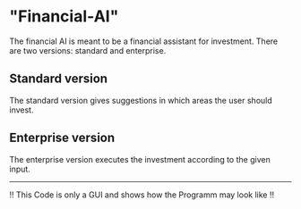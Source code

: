# "Financial-AI"

The financial AI is meant to be a financial assistant for investment. There are two versions: standard and enterprise.

## Standard version
The standard version gives suggestions in which areas the user should invest.

## Enterprise version
The enterprise version executes the investment according to the given input.


----------------------------------

!! This Code is only a GUI and shows how the Programm may look like !!
